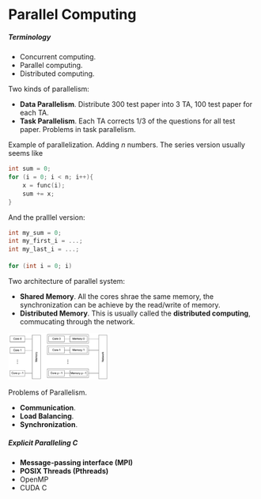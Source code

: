 # Parallel Computing

##### Terminology

- Concurrent computing.
- Parallel computing.
- Distributed computing.





Two kinds of parallelism:

- **Data Parallelism**. Distribute 300 test paper into 3 TA, 100 test paper for each TA.
- **Task Parallelism**. Each TA corrects 1/3 of the questions for all test paper. Problems in task parallelism.

Example of parallelization. Adding $n$ numbers. The series version usually seems like

```c
int sum = 0;
for (i = 0; i < n; i++){
	x = func(i);
    sum += x;
}
```

And the pralllel version:

```c
int my_sum = 0;
int my_first_i = ...;
int my_last_i = ...;

for (int i = 0; i)
```





Two architecture of parallel system:

- **Shared Memory**. All the cores shrae the same memory, the synchronization can be achieve by the read/write of memory.
- **Distributed Memory**. This is usually called the **distributed computing**, commucating through the network.

<img src="parallel_computing_architecture.png" alt="Screen Shot 2020-09-18 at 14.28.07" style="zoom: 20%;" />



Problems of Parallelism.

- **Communication**.
- **Load Balancing**.
- **Synchronization**.







##### Explicit Paralleling C

- **Message-passing interface (MPI)**
- **POSIX Threads (Pthreads)**
- OpenMP
- CUDA C

